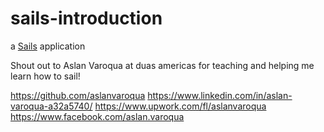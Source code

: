 # sails-introduction

a [Sails](http://sailsjs.org) application

Shout out to Aslan Varoqua at duas americas for teaching and helping me learn how to sail!

https://github.com/aslanvaroqua
https://www.linkedin.com/in/aslan-varoqua-a32a5740/
https://www.upwork.com/fl/aslanvaroqua
https://www.facebook.com/aslan.varoqua


